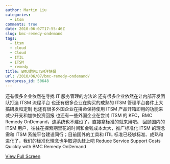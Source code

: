```yaml
---
author: Martin Liu
categories:
  - itsm
comments: true
date: 2010-06-07T17:55:46Z
slug: bmc-remedy-ondemand
tags:
  - itsm
  - cloud
  - Cloud
  - ITIL
  - ITSM
  - remedy
title: BMC提供ITSM洋快餐
url: /2010/06/07/bmc-remedy-ondemand/
wordpress_id: 50648
---
```


还有很多企业依然在寻找 IT 服务管理的方法论
还有很多企业依然在让内部开发团队打造 ITSM 流程平台
也还有很多企业在购买的成熟的 ITSM 管理平台套件上大搞研发和定制
也还有很多外国企业在拼命保持使用 ITSM 产品开箱即用的功能来减少开支和加快投资回报
也还有一些外国企业在尝试 ITSM 的 KFC，BMC Remedy OnDemand，连系统也不建设了，直接拿标准的就来用吧。
回顾国内的 ITSM 用户，往往在探索期里花的时间和金钱成本太大，推广标准化 ITSM 的理念需和 ITSM 系统平台建设同行；目前国外的工具和 ITIL 标准已经够标准、成熟和进化了，我们的标准化理念也争取迎头赶上吧
Reduce Service Support Costs Quickly with BMC Remedy OnDemand

[View Full Screen](http://media.cms.bmc.com/video/itsm-ondemand-overview.swf)

